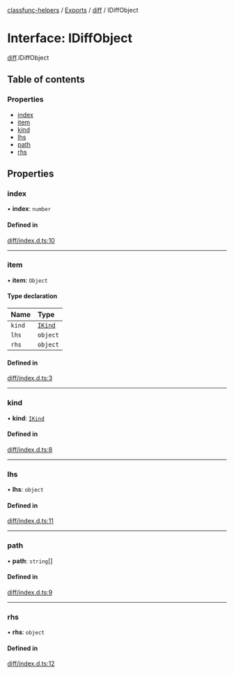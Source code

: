 [classfunc-helpers](../README.md) / [Exports](../modules.md) / [diff](../modules/diff.md) / IDiffObject

# Interface: IDiffObject

[diff](../modules/diff.md).IDiffObject

## Table of contents

### Properties

- [index](diff.IDiffObject.md#index)
- [item](diff.IDiffObject.md#item)
- [kind](diff.IDiffObject.md#kind)
- [lhs](diff.IDiffObject.md#lhs)
- [path](diff.IDiffObject.md#path)
- [rhs](diff.IDiffObject.md#rhs)

## Properties

### index

• **index**: `number`

#### Defined in

[diff/index.d.ts:10](https://github.com/ClassFunc/classfunc-helpers/blob/5de563f/diff/index.d.ts#L10)

___

### item

• **item**: `Object`

#### Type declaration

| Name | Type |
| :------ | :------ |
| `kind` | [`IKind`](../modules/diff.md#ikind) |
| `lhs` | `object` |
| `rhs` | `object` |

#### Defined in

[diff/index.d.ts:3](https://github.com/ClassFunc/classfunc-helpers/blob/5de563f/diff/index.d.ts#L3)

___

### kind

• **kind**: [`IKind`](../modules/diff.md#ikind)

#### Defined in

[diff/index.d.ts:8](https://github.com/ClassFunc/classfunc-helpers/blob/5de563f/diff/index.d.ts#L8)

___

### lhs

• **lhs**: `object`

#### Defined in

[diff/index.d.ts:11](https://github.com/ClassFunc/classfunc-helpers/blob/5de563f/diff/index.d.ts#L11)

___

### path

• **path**: `string`[]

#### Defined in

[diff/index.d.ts:9](https://github.com/ClassFunc/classfunc-helpers/blob/5de563f/diff/index.d.ts#L9)

___

### rhs

• **rhs**: `object`

#### Defined in

[diff/index.d.ts:12](https://github.com/ClassFunc/classfunc-helpers/blob/5de563f/diff/index.d.ts#L12)
